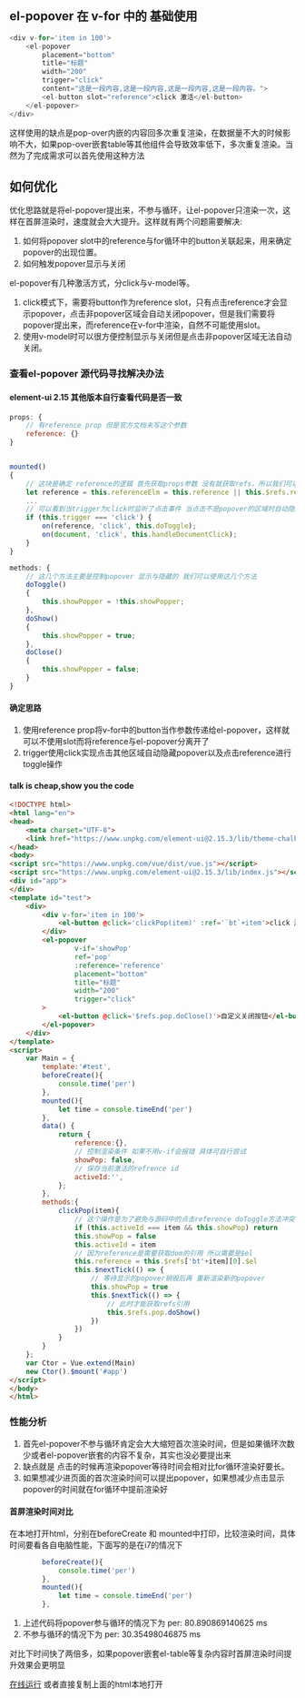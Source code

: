 ## el-popover 在 v-for 中的 基础使用
```javascript
<div v-for='item in 100'>
    <el-popover
        placement="bottom"
        title="标题"
        width="200"
        trigger="click"
        content="这是一段内容,这是一段内容,这是一段内容,这是一段内容。">
        <el-button slot="reference">click 激活</el-button>
    </el-popover>
</div>
```
这样使用的缺点是pop-over内嵌的内容回多次重复渲染，在数据量不大的时候影响不大，如果pop-over嵌套table等其他组件会导致效率低下，多次重复渲染。当然为了完成需求可以首先使用这种方法

## 如何优化
优化思路就是将el-popover提出来，不参与循环，让el-popover只渲染一次，这样在首屏渲染时，速度就会大大提升。这样就有两个问题需要解决:
1. 如何将popover slot中的reference与for循环中的button关联起来，用来确定popover的出现位置。
2. 如何触发popover显示与关闭


el-popover有几种激活方式，分click与v-model等。
1. click模式下，需要将button作为reference slot，只有点击reference才会显示popover，点击非popover区域会自动关闭popover，但是我们需要将popover提出来，而reference在v-for中渲染，自然不可能使用slot。 
2. 使用v-model时可以很方便控制显示与关闭但是点击非popover区域无法自动关闭。

### 查看el-popover 源代码寻找解决办法
#### element-ui 2.15 其他版本自行查看代码是否一致
```javascript
props: {
    // 有reference prop 但是官方文档未写这个参数
    reference: {}
}


mounted()
{
    // 这块是确定 reference的逻辑 首先获取props参数 没有就获取refs，所以我们可以将refence当作props传递给el-popover组件
    let reference = this.referenceElm = this.reference || this.$refs.reference;
    ...
    // 可以看到当trigger为click时监听了点击事件 当点击不是popover的区域时自动隐藏popover以及点击reference自身进行toggle操作
    if (this.trigger === 'click') {
        on(reference, 'click', this.doToggle);
        on(document, 'click', this.handleDocumentClick);
    }
}

methods: {
    // 这几个方法主要是控制popover 显示与隐藏的 我们可以使用这几个方法
    doToggle()
    {
        this.showPopper = !this.showPopper;
    },
    doShow()
    {
        this.showPopper = true;
    },
    doClose()
    {
        this.showPopper = false;
    }
}
```
#### 确定思路
1. 使用reference prop将v-for中的button当作参数传递给el-popover，这样就可以不使用slot而将reference与el-popover分离开了
2. trigger使用click实现点击其他区域自动隐藏popover以及点击reference进行toggle操作


#### talk is cheap,show you the code
```html
<!DOCTYPE html>
<html lang="en">
<head>
    <meta charset="UTF-8">
    <link href="https://www.unpkg.com/element-ui@2.15.3/lib/theme-chalk/index.css" rel="stylesheet">
</head>
<body>
<script src="https://www.unpkg.com/vue/dist/vue.js"></script>
<script src="https://www.unpkg.com/element-ui@2.15.3/lib/index.js"></script>
<div id="app">
</div>
<template id="test">
    <div>
        <div v-for='item in 100'>
            <el-button @click='clickPop(item)' :ref='`bt`+item'>click 激活</el-button>
        </div>
        <el-popover
                v-if='showPop'
                ref='pop'
                :reference='reference'
                placement="bottom"
                title="标题"
                width="200"
                trigger="click"
        >
            <el-button @click='$refs.pop.doClose()'>自定义关闭按钮</el-button>
        </el-popover>
    </div>
</template>
<script>
    var Main = {
        template:'#test',
        beforeCreate(){
            console.time('per')
        },
        mounted(){
            let time = console.timeEnd('per')
        },
        data() {
            return {
                reference:{},
                // 控制渲染条件 如果不用v-if会报错 具体可自行尝试
                showPop: false,
                // 保存当前激活的refrence id
                activeId:'',
            };
        },
        methods:{
            clickPop(item){
                // 这个操作是为了避免与源码中的点击reference doToggle方法冲突
                if (this.activeId === item && this.showPop) return
                this.showPop = false
                this.activeId = item
                // 因为reference是需要获取dom的引用 所以需要是$el
                this.reference = this.$refs['bt'+item][0].$el
                this.$nextTick(() => {
                    // 等待显示的popover销毁后再 重新渲染新的popover
                    this.showPop = true
                    this.$nextTick(() => {
                        // 此时才能获取refs引用
                        this.$refs.pop.doShow()
                    })
                })
            }
        }
    };
    var Ctor = Vue.extend(Main)
    new Ctor().$mount('#app')
</script>
</body>
</html>
```

### 性能分析

1. 首先el-popover不参与循环肯定会大大缩短首次渲染时间，但是如果循环次数少或者el-popover嵌套的内容不复杂，其实也没必要提出来
2. 缺点就是 点击的时候再渲染popover等待时间会相对比for循环渲染好要长。
3. 如果想减少进页面的首次渲染时间可以提出popover，如果想减少点击显示popover的时间就在for循环中提前渲染好

#### 首屏渲染时间对比

在本地打开html，分别在beforeCreate 和 mounted中打印，比较渲染时间，具体时间要看各自电脑性能，下面写的是在i7的情况下
```javascript
        beforeCreate(){
            console.time('per')
        },
        mounted(){
            let time = console.timeEnd('per')
        },
```

1. 上述代码将popover参与循环的情况下为 per: 80.890869140625 ms
2. 不参与循环的情况下为 per: 30.35498046875 ms

对比下时间快了两倍多，如果popover嵌套el-table等复杂内容时首屏渲染时间提升效果会更明显

[在线运行](https://codepen.io/chanbaihai/pen/abwbEzQ?editors=1111) 或者直接复制上面的html本地打开
